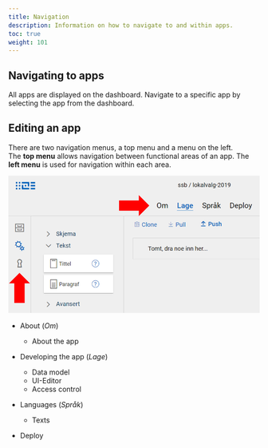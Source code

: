 ```yaml
---
title: Navigation
description: Information on how to navigate to and within apps.
toc: true
weight: 101
---
```


## Navigating to apps
All apps are displayed on the dashboard.
Navigate to a specific app by selecting the app from the dashboard.

## Editing an app

There are two navigation menus, a top menu and a menu on the left.  
The **top menu** allows navigation between functional areas of an app.
The **left menu** is used for navigation within each area.

![Menus in Altinn Studio Designer](nav-menus.png "Menus in Altinn Studio Designer")

- About (_Om_)
  - About the app

- Developing the app (_Lage_)
  - Data model
  - UI-Editor
  - Access control

- Languages (_Språk_)
  - Texts

- Deploy
